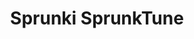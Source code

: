 ---
slug: sprunki-sprunktune
title: Sprunki SprunkTune
description: "Sprunki SprunkTune is an exciting online game. Play for free directly in your browser!"
icon: /images/popular_mods/Sprunki SprunkTune.png
url: https://wowtbc.net/sprunkin/sprunktune/index.html
previewImage: /images/popular_mods/Sprunki SprunkTune.png
type: popular mods

# SEO配置
seo:
  title: "Sprunki SprunkTune - Play Free Online Game | Fun Browser Games"
  description: "Sprunki SprunkTune - Play this fun online game for free in your browser. No download required!"
  ogImage: "/images/popular_mods/Sprunki SprunkTune.png"
  keywords: "sprunki-sprunktune, online game, browser game, free game, popular mods game, play online"

videoUrls:
  - https://www.youtube.com/embed/example1
  - https://www.youtube.com/embed/example2

whyPlay:
  title: "Why Play Sprunki SprunkTune?"
  items:
    - "Immersive Gameplay: Sprunki SprunkTune offers an engaging and immersive gaming experience that will keep you entertained for hours"
    - "Challenging Levels: Test your skills with increasingly difficult challenges and obstacles"
    - "Beautiful Graphics: Enjoy stunning visuals and smooth animations that bring the game world to life"
    - "Regular Updates: New content and features are added regularly to keep the game fresh and exciting"
    - "Free to Play: Experience all the fun without spending a penny"
    - "Community Features: Connect with other players, share strategies, and compete for high scores"
    - "Cross-Platform: Play on any device with a web browser, no downloads required"

features:
  title: "Key Features of Sprunki SprunkTune"
  image: "/images/popular_mods/Sprunki SprunkTune.png"
  items:
    - "Intuitive Controls: Easy to learn controls make Sprunki SprunkTune accessible for players of all skill levels"
    - "Multiple Game Modes: Enjoy various gameplay options that provide different challenges and experiences"
    - "Character Customization: Personalize your gaming experience with unique characters and items"
    - "Achievement System: Complete special tasks to earn rewards and recognition"
    - "Leaderboards: Compete with players worldwide and see who can achieve the highest scores"

characteristics:
  title: "Game Characteristics"
  image: "/images/popular_mods/Sprunki SprunkTune.png"
  items:
    - "Genre: Popular mods game with elements of strategy and skill"
    - "Difficulty: Suitable for both casual gamers and those seeking a challenge"
    - "Play Time: Quick sessions or extended gameplay, depending on your preference"
    - "Art Style: Vibrant and engaging visuals that enhance the gaming experience"
    - "Sound Design: Immersive audio that complements the gameplay perfectly"

info: "Sprunki SprunkTune is an exciting online game that offers players a unique and engaging gaming experience. With its intuitive controls, stunning visuals, and challenging gameplay, Sprunki SprunkTune provides hours of entertainment for players of all ages and skill levels. Whether you're looking for a quick gaming session during a break or an extended play session, Sprunki SprunkTune delivers an immersive experience that will keep you coming back for more. The game features multiple levels of increasing difficulty, ensuring that players are constantly challenged as they progress. With regular updates adding new content and features, Sprunki SprunkTune remains fresh and exciting, providing endless entertainment options for its growing community of players."

howToPlayIntro: "Welcome to Sprunki SprunkTune! This guide will walk you through the basics and help you master the game. Whether you're a beginner or looking to improve your skills, these tips and instructions will enhance your gaming experience."

howToPlaySteps:
  - title: "Getting Started"
    description: "Begin your Sprunki SprunkTune adventure by familiarizing yourself with the controls. Use your keyboard or mouse to navigate through the game interface. The tutorial will guide you through the basic mechanics and help you understand the objectives."
  - title: "Understanding the Objectives"
    description: "In Sprunki SprunkTune, your main goal is to progress through levels by completing specific objectives. Each level presents unique challenges that require different strategies and approaches."
  - title: "Mastering the Controls"
    description: "Practice using the controls to improve your precision and reaction time. Sprunki SprunkTune requires quick reflexes and strategic thinking to overcome obstacles and defeat opponents."
  - title: "Utilizing Power-ups"
    description: "Collect power-ups throughout the game to enhance your abilities and overcome difficult challenges. Each power-up offers unique advantages that can be crucial for success."
  - title: "Developing Strategies"
    description: "As you progress in Sprunki SprunkTune, develop effective strategies for different scenarios. Analyze patterns, anticipate challenges, and adapt your approach to maximize your performance."

faq:
  title: "Frequently Asked Questions about Sprunki SprunkTune"
  items:
    - question: "Is Sprunki SprunkTune free to play?"
      answer: "Yes, Sprunki SprunkTune is completely free to play directly in your web browser. No downloads or purchases are required to enjoy the full game experience."
    - question: "Can I play Sprunki SprunkTune on mobile devices?"
      answer: "Yes, Sprunki SprunkTune is optimized for both desktop and mobile play. You can enjoy the game on any device with a web browser and internet connection."
    - question: "Are there any in-game purchases?"
      answer: "While Sprunki SprunkTune is free to play, there may be optional in-game purchases available for cosmetic items or additional features that don't affect core gameplay."
    - question: "How often is Sprunki SprunkTune updated?"
      answer: "The developers regularly update Sprunki SprunkTune with new content, features, and improvements based on player feedback and game performance."
    - question: "Can I play Sprunki SprunkTune offline?"
      answer: "Currently, Sprunki SprunkTune requires an internet connection to play as it's a browser-based online game."
    - question: "Is Sprunki SprunkTune suitable for children?"
      answer: "Yes, Sprunki SprunkTune is designed to be family-friendly and suitable for players of all ages."
    - question: "How do I report bugs or issues?"
      answer: "If you encounter any problems while playing Sprunki SprunkTune, you can report them through the game's support page or contact the developers directly through their website."
    - question: "Still Have Questions?"
      answer: "If you have additional questions about Sprunki SprunkTune that aren't covered in this FAQ, please visit our support center or contact our customer service team for assistance."
---